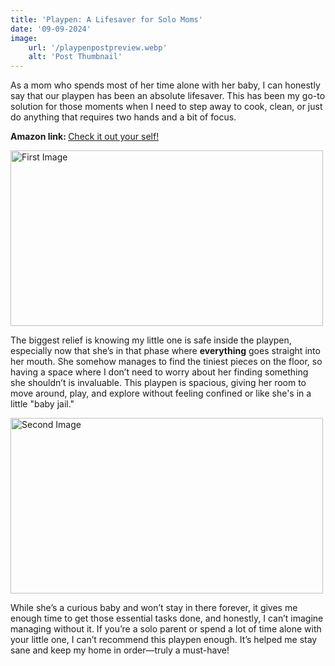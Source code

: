 ```yaml
---
title: 'Playpen: A Lifesaver for Solo Moms'
date: '09-09-2024'
image:
    url: '/playpenpostpreview.webp'
    alt: 'Post Thumbnail'
---
```


As a mom who spends most of her time alone with her baby, I can honestly say that our playpen has been an absolute lifesaver. This has been my go-to solution for those moments when I need to step away to cook, clean, or just do anything that requires two hands and a bit of focus. 

<span style="font-weight: bold">Amazon link: </span><a href="https://amzn.to/4ereBh0">Check it out your self!</a>

<div class="center">
  <img class="pro-img" width="500px" height="281" src="/image-1.webp" alt="First Image" />
</div>

The biggest relief is knowing my little one is safe inside the playpen, especially now that she’s in that phase where <strong>everything</strong> goes straight into her mouth. She somehow manages to find the tiniest pieces on the floor, so having a space where I don’t need to worry about her finding something she shouldn’t is invaluable. This playpen is spacious, giving her room to move around, play, and explore without feeling confined or like she's in a little "baby jail."

<div class="center">
  <img class="pro-img" width="500px" height="281" src="/image-2.webp" alt="Second Image" />
</div>

While she’s a curious baby and won’t stay in there forever, it gives me enough time to get those essential tasks done, and honestly, I can’t imagine managing without it. If you’re a solo parent or spend a lot of time alone with your little one, I can’t recommend this playpen enough. It’s helped me stay sane and keep my home in order—truly a must-have!
